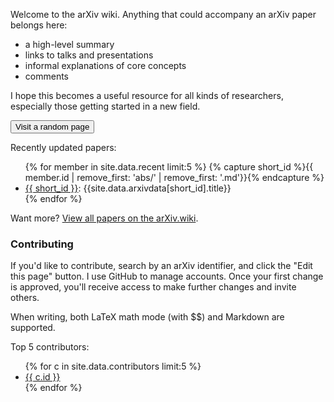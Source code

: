 Welcome to the arXiv wiki. Anything that could accompany an arXiv paper belongs here:

* a high-level summary
* links to talks and presentations
* informal explanations of core concepts
* comments

I hope this becomes a useful resource for all kinds of researchers, especially those getting started in a new field.

<p><button id="randompage">Visit a random page</button></p>

Recently updated papers:
<ul>
{% for member in site.data.recent limit:5 %}
{% capture short_id %}{{ member.id | remove_first: 'abs/' | remove_first: '.md'}}{% endcapture %}
<li><a href="/{{ member.id }}">{{ short_id }}</a>: {{site.data.arxivdata[short_id].title}}</li>
{% endfor %}
</ul>

Want more? [View all papers on the arXiv.wiki](/all).

### Contributing

If you'd like to contribute, search by an arXiv identifier, and click the "Edit this page" button. I use GitHub to manage accounts. Once your first change is approved, you'll receive access to make further changes and invite others.

When writing, both LaTeX math mode (with \$\$) and Markdown are supported.

Top 5 contributors:
<ul>
{% for c in site.data.contributors limit:5 %}
<li><a target="_blank" href="https://github.com/{{ c.id }}">{{ c.id }}</a></li>
{% endfor %}
</ul>
